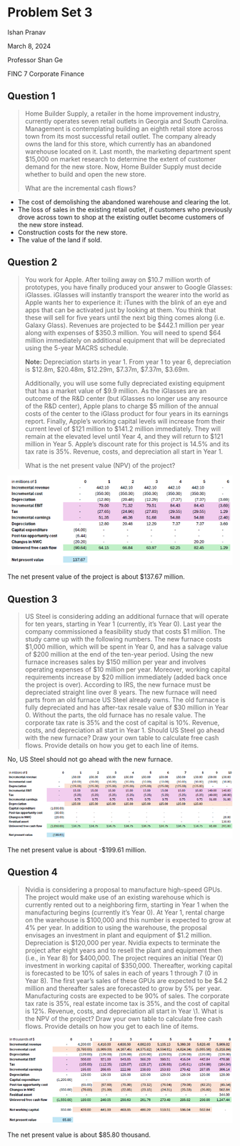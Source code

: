 # Problem Set 3

Ishan Pranav

March 8, 2024

Professor Shan Ge

FINC 7 Corporate Finance

## Question 1

> Home Builder Supply, a retailer in the home improvement industry, currently
> operates seven retail outlets in Georgia and South Carolina. Management is
> contemplating building an eighth retail store across town from its most
> successful retail outlet. The company already owns the land for this store,
> which currently has an abandoned warehouse located on it. Last month, the
> marketing department spent \$15,000 on market research to determine the extent
> of customer demand for the new store. Now, Home Builder Supply must decide
> whether to build and open the new store.
>
> What are the incremental cash flows?

- The cost of demolishing the abandoned warehouse and clearing the lot.
- The loss of sales in the existing retail outlet, if customers who previously
drove across town to shop at the existing outlet become customers of the new
store instead.
- Construction costs for the new store.
- The value of the land if sold.

## Question 2

> You work for Apple. After toiling away on \$10.7 million worth of prototypes,
> you have finally produced your answer to Google Glasses: iGlasses. iGlasses
> will instantly transport the wearer into the world as Apple wants her to
> experience it: iTunes with the blink of an eye and apps that can be activated
> just by looking at them. You think that these will sell for five years until
> the next big thing comes along (i.e. Galaxy Glass). Revenues are projected to
> be \$442.1 million per year along with expenses of \$350.3 million. You will
> need to spend \$64 million immediately on additional equipment that will be
> depreciated using the 5-year MACRS schedule.
>
> __Note:__ Depreciation starts in
> year 1. From year 1 to year 6, depreciation is \$12.8m, \$20.48m, \$12.29m,
> \$7.37m, \$7.37m, \$3.69m.
>
> Additionally, you will use some fully depreciated existing equipment that has
> a market value of \$9.9 million. As the iGlasses are an outcome of the R&D
> center (but iGlasses no longer use any resource of the R&D center), Apple
> plans to charge \$5 million of the annual costs of the center to the iGlass
> product for four years in its earnings report. Finally, Apple’s working
> capital levels will increase from their current level of \$121 million to
> \$141.2 million immediately. They will remain at the elevated level until Year
> 4, and they will return to \$121 million in Year 5. Apple’s discount rate for
> this project is 14.5% and its tax rate is 35%. Revenue, costs, and
> depreciation all start in Year 1.
>
> What is the net present value (NPV) of the project?

![Problem Set 3 Question 2](https://github.com/ishanpranav/finc-7-corporate-finance/blob/master/images/problem-set-3-2.png?raw=true "Problem Set 3 Question 2")

The net present value of the project is about \$137.67 million.

## Question 3

> US Steel is considering adding an additional furnace that will operate for ten
> years, starting in Year 1 (currently, it’s Year 0). Last year the company
> commissioned a feasibility study that costs \$1 million. The study came up
> with the following numbers. The new furnace costs \$1,000 million, which will
> be spent in Year 0, and has a salvage value of \$200 million at the end of the
> ten-year period. Using the new furnace increases sales by \$150 million per
> year and involves operating expenses of \$10 million per year. Moreover,
> working capital requirements increase by \$20 million immediately (added back
> once the project is over). According to IRS, the new furnace must be
> depreciated straight line over 8 years. The new furnace will need parts from
> an old furnace US Steel already owns. The old furnace is fully depreciated and
> has after-tax resale value of \$30 million in Year 0. Without the parts, the
> old furnace has no resale value. The corporate tax rate is 35% and the cost of
> capital is 10%. Revenue, costs, and depreciation all start in Year 1. Should
> US Steel go ahead with the new furnace? Draw your own table to calculate free
> cash flows. Provide details on how you get to each line of items.

No, US Steel should not go ahead with the new furnace.

![Problem Set 3 Question 3](https://github.com/ishanpranav/finc-7-corporate-finance/blob/master/images/problem-set-3-3.png?raw=true "Problem Set 3 Question 3")

The net present value is about -\$199.61 million.

## Question 4

> Nvidia is considering a proposal to manufacture high-speed GPUs. The project
> would make use of an existing warehouse which is currently rented out to a
> neighboring firm, starting in Year 1 when the manufacturing begins (currently
> it’s Year 0). At Year 1, rental charge on the warehouse is \$100,000 and this
> number is expected to grow at 4% per year. In addition to using the warehouse,
> the proposal envisages an investment in plant and equipment of \$1.2 million.
> Depreciation is \$120,000 per year. Nvidia expects to terminate the project
> after eight years and to resell the plant and equipment then (i.e., in Year 8)
> for \$400,000. The project requires an initial (Year 0) investment in working
> capital of \$350,000. Thereafter, working capital is forecasted to be 10% of
> sales in each of years 1 through 7 (0 in Year 8). The first year’s sales of
> these GPUs are expected to be \$4.2 million and thereafter sales are
> forecasted to grow by 5% per year. Manufacturing costs are expected to be 90%
> of sales. The corporate tax rate is 35%, real estate income tax is 35%, and
> the cost of capital is 12%. Revenue, costs, and depreciation all start in Year
> \1. What is the NPV of the project? Draw your own table to calculate free cash
> flows. Provide details on how you get to each line of items.

![Problem Set 3 Question 4](https://github.com/ishanpranav/finc-7-corporate-finance/blob/a10ce6eacc3981e0a2d81da832a17b345ebb9f9f/images/problem-set-3-4.png?raw=true "Problem Set 3 Question 4")

The net present value is about \$85.80 thousand.
